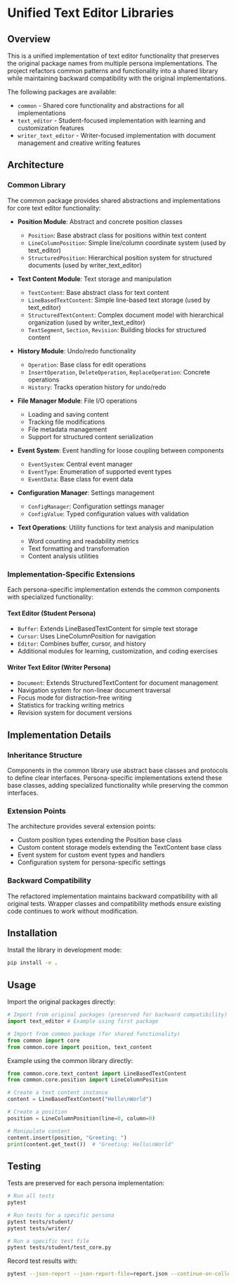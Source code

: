 # Unified Text Editor Libraries

## Overview
This is a unified implementation of text editor functionality that preserves the original package names from multiple persona implementations. The project refactors common patterns and functionality into a shared library while maintaining backward compatibility with the original implementations.

The following packages are available:
- `common` - Shared core functionality and abstractions for all implementations
- `text_editor` - Student-focused implementation with learning and customization features
- `writer_text_editor` - Writer-focused implementation with document management and creative writing features

## Architecture

### Common Library
The common package provides shared abstractions and implementations for core text editor functionality:

- **Position Module**: Abstract and concrete position classes
  - `Position`: Base abstract class for positions within text content
  - `LineColumnPosition`: Simple line/column coordinate system (used by text_editor)
  - `StructuredPosition`: Hierarchical position system for structured documents (used by writer_text_editor)

- **Text Content Module**: Text storage and manipulation
  - `TextContent`: Base abstract class for text content
  - `LineBasedTextContent`: Simple line-based text storage (used by text_editor)
  - `StructuredTextContent`: Complex document model with hierarchical organization (used by writer_text_editor)
  - `TextSegment`, `Section`, `Revision`: Building blocks for structured content

- **History Module**: Undo/redo functionality
  - `Operation`: Base class for edit operations
  - `InsertOperation`, `DeleteOperation`, `ReplaceOperation`: Concrete operations
  - `History`: Tracks operation history for undo/redo

- **File Manager Module**: File I/O operations
  - Loading and saving content
  - Tracking file modifications
  - File metadata management
  - Support for structured content serialization

- **Event System**: Event handling for loose coupling between components
  - `EventSystem`: Central event manager
  - `EventType`: Enumeration of supported event types
  - `EventData`: Base class for event data

- **Configuration Manager**: Settings management
  - `ConfigManager`: Configuration settings manager
  - `ConfigValue`: Typed configuration values with validation

- **Text Operations**: Utility functions for text analysis and manipulation
  - Word counting and readability metrics
  - Text formatting and transformation
  - Content analysis utilities

### Implementation-Specific Extensions

Each persona-specific implementation extends the common components with specialized functionality:

#### Text Editor (Student Persona)
- `Buffer`: Extends LineBasedTextContent for simple text storage
- `Cursor`: Uses LineColumnPosition for navigation
- `Editor`: Combines buffer, cursor, and history
- Additional modules for learning, customization, and coding exercises

#### Writer Text Editor (Writer Persona)
- `Document`: Extends StructuredTextContent for document management
- Navigation system for non-linear document traversal
- Focus mode for distraction-free writing
- Statistics for tracking writing metrics
- Revision system for document versions

## Implementation Details

### Inheritance Structure
Components in the common library use abstract base classes and protocols to define clear interfaces. Persona-specific implementations extend these base classes, adding specialized functionality while preserving the common interfaces.

### Extension Points
The architecture provides several extension points:
- Custom position types extending the Position base class
- Custom content storage models extending the TextContent base class
- Event system for custom event types and handlers
- Configuration system for persona-specific settings

### Backward Compatibility
The refactored implementation maintains backward compatibility with all original tests. Wrapper classes and compatibility methods ensure existing code continues to work without modification.

## Installation
Install the library in development mode:

```bash
pip install -e .
```

## Usage
Import the original packages directly:

```python
# Import from original packages (preserved for backward compatibility)
import text_editor # Example using first package

# Import from common package (for shared functionality)
from common import core
from common.core import position, text_content
```

Example using the common library directly:

```python
from common.core.text_content import LineBasedTextContent
from common.core.position import LineColumnPosition

# Create a text content instance
content = LineBasedTextContent("Hello\nWorld")

# Create a position
position = LineColumnPosition(line=0, column=0)

# Manipulate content
content.insert(position, "Greeting: ")
print(content.get_text())  # "Greeting: Hello\nWorld"
```

## Testing
Tests are preserved for each persona implementation:

```bash
# Run all tests
pytest

# Run tests for a specific persona
pytest tests/student/
pytest tests/writer/

# Run a specific test file
pytest tests/student/test_core.py
```

Record test results with:
```bash
pytest --json-report --json-report-file=report.json --continue-on-collection-errors
```